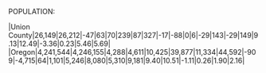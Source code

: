 POPULATION:

|Union County|26,149|26,212|-47|63|70|239|87|327|-17|-88|0|6|-29|143|-29|149|9.13|12.49|-3.36|0.23|5.46|5.69|
|Oregon|4,241,544|4,246,155|4,288|4,611|10,425|39,877|11,334|44,592|-909|-4,715|64|1,101|5,246|8,080|5,310|9,181|9.40|10.51|-1.11|0.26|1.90|2.16|
